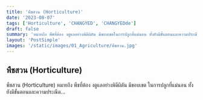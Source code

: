 ```yaml
---
title: 'พืชสวน (Horticulture)'
date: '2023-08-07'
tags: ['Horticulture', 'CHANGYED', 'CHANGYEDde']
draft: false
summary: 'หมายถึง พืชที่ต้อง งตูแลอย่างพิดีผิตัน มีขอบเขตในการปลูกที่แม่นอน ทั้งยังมีขั้นตอนและความประณีต...'
layout: 'PostSimple'
images: '/static/images/01_Agriculture/พืชสวน.jpg'
---
```


## พืชสวน (Horticulture)
พืชสวน (Horticulture) หมายถึง พืชที่ต้อง งตูแลอย่างพิดีผิตัน มีขอบเขต ในการปลูกที่แม่นอน ทั้งยังมีขั้นตอนและความประณีต...
